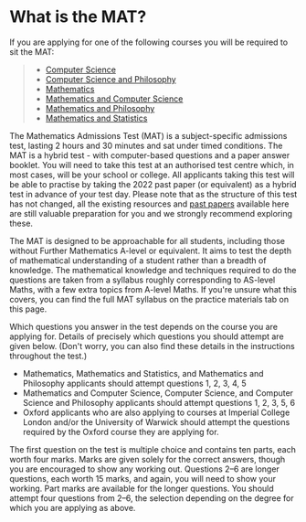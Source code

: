 # What is the MAT? #

If you are applying for one of the following courses you will be required to sit the MAT: 


> + [Computer Science](https://www.ox.ac.uk/admissions/undergraduate/courses/course-listing/computer-science)
> + [Computer Science and Philosophy](https://www.ox.ac.uk/admissions/undergraduate/courses-listing/computer-science-and-philosophy)
> + [Mathematics](https://www.ox.ac.uk/admissions/undergraduate/courses-listing/mathematics)
> + [Mathematics and Computer Science](https://www.ox.ac.uk/admissions/undergraduate/courses/course-listing/mathematics-and-computer-science)
> + [Mathematics and Philosophy](https://www.ox.ac.uk/admissions/undergraduate/courses/course-listing/mathematics-and-philosophy)
> + [Mathematics and Statistics](https://www.ox.ac.uk/admissions/undergraduate/courses-listing/mathematics-and-statistics)

The Mathematics Admissions Test (MAT) is a subject-specific admissions test, lasting 2 hours and 30 minutes and sat under timed conditions. The MAT is a hybrid test - with computer-based questions and a paper answer booklet. You will need to take this test at an authorised test centre which, in most cases, will be your school or college. All applicants taking this test will be able to practise by taking the 2022 past paper (or equivalent) as a hybrid test in advance of your test day. Please note that as the structure of this test has not changed, all the existing resources and [past papers](https://www.ox.ac.uk/admissions/undergraduate/applying-to-oxford/guide/admissions-tests/mat#content-tab--5) available here are still valuable preparation for you and we strongly recommend exploring these. 

The MAT is designed to be approachable for all students, including those without Further Mathematics A-level or equivalent. It aims to test the depth of mathematical understanding of a student rather than a breadth of knowledge. The mathematical knowledge and techniques required to do the questions are taken from a syllabus roughly corresponding to AS-level Maths, with a few extra topics from A-level Maths. If you're unsure what this covers, you can find the full MAT syllabus on the practice materials tab on this page.

Which questions you answer in the test depends on the course you are applying for. Details of precisely which questions you should attempt are given below. (Don't worry, you can also find these details in the instructions throughout the test.)



+ Mathematics, Mathematics and Statistics, and Mathematics and Philosophy applicants should attempt questions 1, 2, 3, 4, 5
+ Mathematics and Computer Science, Computer Science, and Computer Science and Philosophy applicants should attempt questions 1, 2, 3, 5, 6
+ Oxford applicants who are also applying to courses at Imperial College London and/or the University of Warwick should attempt the questions required by the Oxford course they are applying for.

The first question on the test is multiple choice and contains ten parts, each worth four marks. Marks are given solely for the correct answers, though you are encouraged to show any working out. Questions 2–6 are longer questions, each worth 15 marks, and again, you will need to show your working. Part marks are available for the longer questions. You should attempt four questions from 2–6, the selection depending on the degree for which you are applying as above.


